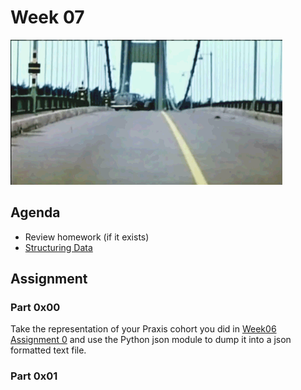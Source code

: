 # Week 07
![Tacoma Narrows GIF](assets/structure.gif)

## Agenda
- Review homework (if it exists)
- [Structuring Data](lesson.md) 

## Assignment

### Part 0x00
Take the representation of your Praxis cohort you did in [Week06 Assignment 0](../Week06/README.md#assignment-0) and use the Python json module to dump it into a json formatted text file.


### Part 0x01
